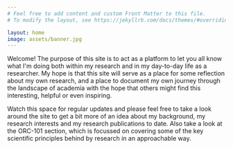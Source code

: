 ```yaml
---
# Feel free to add content and custom Front Matter to this file.
# To modify the layout, see https://jekyllrb.com/docs/themes/#overriding-theme-defaults

layout: home
image: assets/banner.jpg
---
```


Welcome! The purpose of this site is to act as a platform to let you all know what I'm doing both within my research and in my day-to-day life as a researcher. My hope is that this site will serve as a place for some reflection about my own research, and  a place to document my own journey through the landscape of academia with the hope that others might find this interesting, helpful or even inspiring.

Watch this space for regular updates and please feel free to take a look around the site to get a bit more of an idea about my background, my research interests and my research publications to date. Also take a look at the ORC-101 section, which is focussed on covering some of the key scientific principles behind by research in an approachable way.